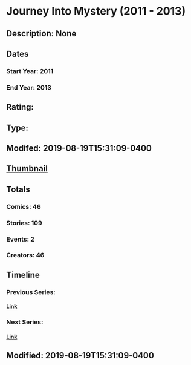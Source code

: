 # Journey Into Mystery (2011 - 2013)
## Description: None
## Dates
### Start Year: 2011
### End Year: 2013
## Rating: 
## Type: 
## Modifed: 2019-08-19T15:31:09-0400
## [Thumbnail](http://i.annihil.us/u/prod/marvel/i/mg/e/30/51882069b8449.jpg)
## Totals
### Comics: 46
### Stories: 109
### Events: 2
### Creators: 46
## Timeline
### Previous Series: 
#### [Link]()
### Next Series: 
#### [Link]()
## Modified: 2019-08-19T15:31:09-0400